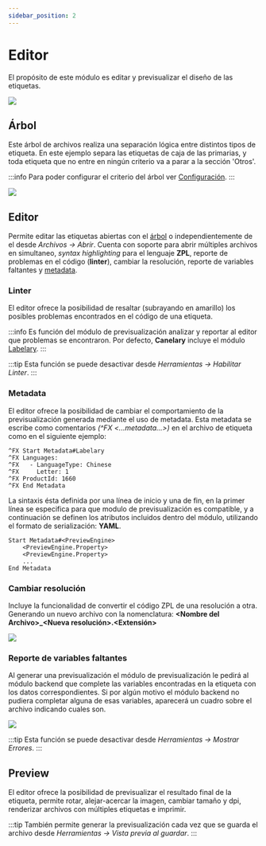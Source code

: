 ```yaml
---
sidebar_position: 2
---
```


# Editor

El propósito de este módulo es editar y previsualizar el diseño de las etiquetas.

<div className="text--center">
    <img src="/img/editor.png" />
</div>

## Árbol

Este árbol de archivos realiza una separación lógica entre distintos tipos de etiqueta.
En este ejemplo separa las etiquetas de caja de las primarias, y toda etiqueta que no entre en ningún criterio va a parar a la sección 'Otros'.

:::info
Para poder configurar el criterio del árbol ver [Configuración](../category/configuración/).
:::

<div className="text--center">
    <img src="/img/arbol.png" />
</div>

## Editor

Permite editar las etiquetas abiertas con el [árbol](#árbol) o independientemente de el desde _Archivos -> Abrir_.
Cuenta con soporte para abrir múltiples archivos en simultaneo, _syntax highlighting_ para el lenguaje **ZPL**, reporte de problemas en el código (**linter**), cambiar la resolución, reporte de variables faltantes y [metadata](#metadata).

### Linter

El editor ofrece la posibilidad de resaltar (subrayando en amarillo) los posibles problemas encontrados en el código de una etiqueta.

:::info
Es función del módulo de previsualización analizar y reportar al editor que problemas se encontraron.
Por defecto, **Canelary** incluye el módulo [Labelary](./labelary.md).
:::

:::tip
Esta función se puede desactivar desde _Herramientas -> Habilitar Linter_.
:::

### Metadata

El editor ofrece la posibilidad de cambiar el comportamiento de la previsualización generada mediante el uso de metadata.
Esta metadata se escribe como comentarios _(^FX \<...metadata...\>)_ en el archivo de etiqueta como en el siguiente ejemplo:

```
^FX Start Metadata#Labelary
^FX Languages:
^FX   - LanguageType: Chinese
^FX     Letter: 1
^FX ProductId: 1660
^FX End Metadata

```

La sintaxis ésta definida por una línea de inicio y una de fin, en la primer línea se especifica para que modulo de previsualización es compatible, y a continuación se definen los atributos incluidos dentro del módulo, utilizando el formato de serialización: **YAML**.

```
Start Metadata#<PreviewEngine>
    <PreviewEngine.Property>
    <PreviewEngine.Property>
    ...
End Metadata
```

### Cambiar resolución

Incluye la funcionalidad de convertir el código ZPL de una resolución a otra. Generando un nuevo archivo con la nomenclatura: **\<Nombre del Archivo\>\_\<Nueva resolución\>.\<Extensión\>**

<div className="text--center">
    <img src="/img/resolucion.png" />
</div>

### Reporte de variables faltantes

Al generar una previsualización el módulo de previsualización le pedirá al módulo backend que complete las variables encontradas en la etiqueta con los datos correspondientes. Si por algún motivo el módulo backend no pudiera completar alguna de esas variables, aparecerá un cuadro sobre el archivo indicando cuales son.

<div className="text--center">
    <img src="/img/editor_errores.png" />
</div>

:::tip
Esta función se puede desactivar desde _Herramientas -> Mostrar Errores_.
:::

## Preview

El editor ofrece la posibilidad de previsualizar el resultado final de la etiqueta, permite rotar, alejar-acercar la imagen, cambiar tamaño y dpi, renderizar archivos con múltiples etiquetas e imprimir.

:::tip
También permite generar la previsualización cada vez que se guarda el archivo desde _Herramientas -> Vista previa al guardar_.
:::
